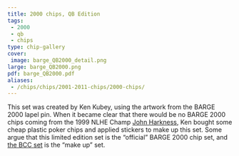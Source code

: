 ```yaml
---
title: 2000 chips, QB Edition
tags:
 - 2000
 - qb
 - chips
type: chip-gallery
cover:
 image: barge_QB2000_detail.png
large: barge_QB2000.png
pdf: barge_QB2000.pdf
aliases:
 - /chips/chips/2001-2011-chips/2000-chips/
---
```


This set was created by Ken Kubey, using the artwork from the BARGE 2000 lapel
pin. When it became clear that there would be no BARGE 2000 chips coming from
the 1999 NLHE Champ [John Harkness](https://www.imdb.com/name/nm2190393/), Ken
bought some cheap plastic poker chips and applied stickers to make up this
set. Some argue that this limited edition set is the &#8220;official&#8221;
BARGE 2000 chip set, and [the BCC set](../2000-bcc) is the &#8220;make
up&#8221; set.
